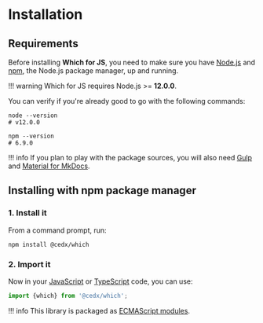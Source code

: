 # Installation

## Requirements
Before installing **Which for JS**, you need to make sure you have [Node.js](https://nodejs.org)
and [npm](https://www.npmjs.com), the Node.js package manager, up and running.

!!! warning
    Which for JS requires Node.js >= **12.0.0**.

You can verify if you're already good to go with the following commands:

```shell
node --version
# v12.0.0

npm --version
# 6.9.0
```

!!! info
    If you plan to play with the package sources, you will also need
    [Gulp](https://gulpjs.com) and [Material for MkDocs](https://squidfunk.github.io/mkdocs-material).

## Installing with npm package manager

### 1. Install it
From a command prompt, run:

```shell
npm install @cedx/which
```

### 2. Import it
Now in your [JavaScript](https://developer.mozilla.org/en-US/docs/Web/JavaScript) or [TypeScript](https://www.typescriptlang.org) code, you can use:

```ts
import {which} from '@cedx/which';
```

!!! info
    This library is packaged as [ECMAScript modules](https://nodejs.org/api/esm.html).

